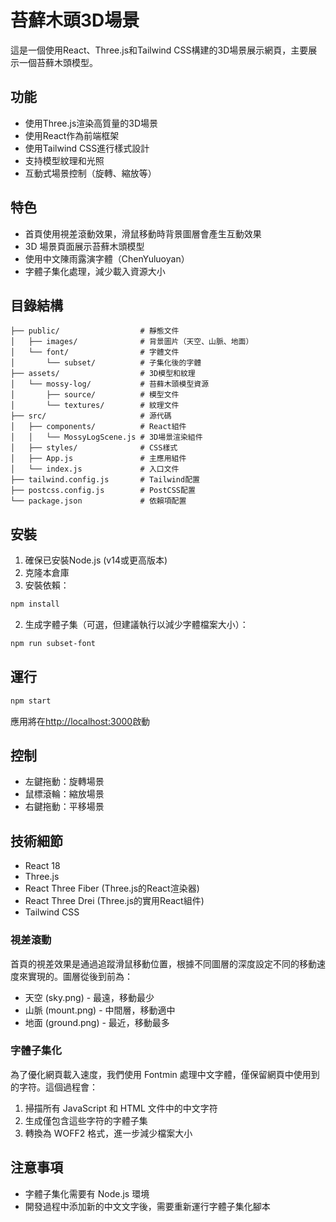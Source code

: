 # 苔蘚木頭3D場景

這是一個使用React、Three.js和Tailwind CSS構建的3D場景展示網頁，主要展示一個苔蘚木頭模型。

## 功能

- 使用Three.js渲染高質量的3D場景
- 使用React作為前端框架
- 使用Tailwind CSS進行樣式設計
- 支持模型紋理和光照
- 互動式場景控制（旋轉、縮放等）

## 特色

- 首頁使用視差滾動效果，滑鼠移動時背景圖層會產生互動效果
- 3D 場景頁面展示苔蘚木頭模型
- 使用中文陳雨露演字體（ChenYuluoyan）
- 字體子集化處理，減少載入資源大小

## 目錄結構

```
├── public/                  # 靜態文件
│   ├── images/              # 背景圖片（天空、山脈、地面）
│   └── font/                # 字體文件
│       └── subset/          # 子集化後的字體
├── assets/                  # 3D模型和紋理
│   └── mossy-log/           # 苔蘚木頭模型資源
│       ├── source/          # 模型文件
│       └── textures/        # 紋理文件
├── src/                     # 源代碼
│   ├── components/          # React組件
│   │   └── MossyLogScene.js # 3D場景渲染組件
│   ├── styles/              # CSS樣式
│   ├── App.js               # 主應用組件
│   └── index.js             # 入口文件
├── tailwind.config.js       # Tailwind配置
├── postcss.config.js        # PostCSS配置
└── package.json             # 依賴項配置
```

## 安裝

1. 確保已安裝Node.js (v14或更高版本)
2. 克隆本倉庫
3. 安裝依賴：

```bash
npm install
```

2. 生成字體子集（可選，但建議執行以減少字體檔案大小）：

```bash
npm run subset-font
```

## 運行

```bash
npm start
```

應用將在[http://localhost:3000](http://localhost:3000)啟動

## 控制

- 左鍵拖動：旋轉場景
- 鼠標滾輪：縮放場景
- 右鍵拖動：平移場景

## 技術細節

- React 18
- Three.js
- React Three Fiber (Three.js的React渲染器)
- React Three Drei (Three.js的實用React組件)
- Tailwind CSS

### 視差滾動

首頁的視差效果是通過追蹤滑鼠移動位置，根據不同圖層的深度設定不同的移動速度來實現的。圖層從後到前為：

- 天空 (sky.png) - 最遠，移動最少
- 山脈 (mount.png) - 中間層，移動適中
- 地面 (ground.png) - 最近，移動最多

### 字體子集化

為了優化網頁載入速度，我們使用 Fontmin 處理中文字體，僅保留網頁中使用到的字符。這個過程會：

1. 掃描所有 JavaScript 和 HTML 文件中的中文字符
2. 生成僅包含這些字符的字體子集
3. 轉換為 WOFF2 格式，進一步減少檔案大小

## 注意事項

- 字體子集化需要有 Node.js 環境
- 開發過程中添加新的中文文字後，需要重新運行字體子集化腳本 